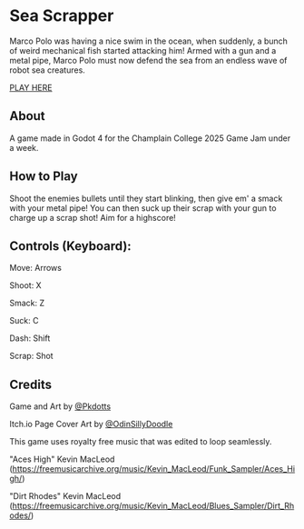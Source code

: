 # Sea Scrapper
Marco Polo was having a nice swim in the ocean, when suddenly, a bunch of weird mechanical fish started attacking him! Armed with a gun and a metal pipe, Marco Polo must now defend the sea from an endless wave of robot sea creatures. 

[PLAY HERE](https://pkdotts.itch.io/sea-scrapper)

## About
A game made in Godot 4 for the Champlain College 2025 Game Jam under a week.

## How to Play

Shoot the enemies bullets until they start blinking, then give em' a smack with your metal pipe! You can then suck up their scrap with your gun to charge up a scrap shot! Aim for a highscore!

## Controls (Keyboard):

Move: Arrows

Shoot: X 

Smack: Z

Suck: C

Dash: Shift

Scrap: Shot

## Credits

Game and Art by [@Pkdotts](https://x.com/Pkdotts)

Itch.io Page Cover Art by [@OdinSillyDoodle](https://x.com/OdinSillyDoodle)


This game uses royalty free music that was edited to loop seamlessly.

"Aces High" Kevin MacLeod
(https://freemusicarchive.org/music/Kevin_MacLeod/Funk_Sampler/Aces_High/)

"Dirt Rhodes" Kevin MacLeod
(https://freemusicarchive.org/music/Kevin_MacLeod/Blues_Sampler/Dirt_Rhodes/)
